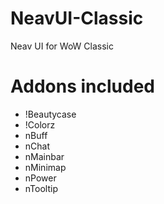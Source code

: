 # NeavUI-Classic
Neav UI for WoW Classic

# Addons included
* !Beautycase
* !Colorz
* nBuff
* nChat
* nMainbar
* nMinimap
* nPower
* nTooltip
